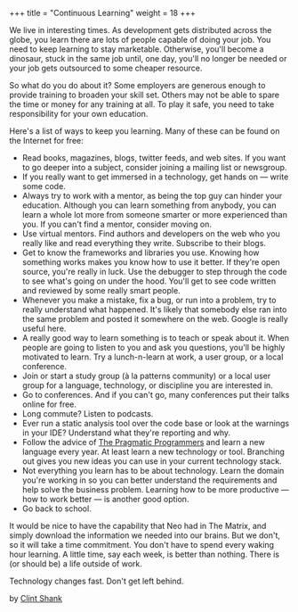 +++
title = "Continuous Learning"
weight = 18
+++

We live in interesting times. As development gets distributed across the globe, you learn there are lots of people capable of doing your job. You need to keep learning to stay marketable. Otherwise, you'll become a dinosaur, stuck in the same job until, one day, you'll no longer be needed or your job gets outsourced to some cheaper resource.

So what do you do about it? Some employers are generous enough to provide training to broaden your skill set. Others may not be able to spare the time or money for any training at all. To play it safe, you need to take responsibility for your own education.

Here's a list of ways to keep you learning. Many of these can be found on the Internet for free:

- Read books, magazines, blogs, twitter feeds, and web sites. If you want to go deeper into a subject, consider joining a mailing list or newsgroup.
- If you really want to get immersed in a technology, get hands on — write some code.
- Always try to work with a mentor, as being the top guy can hinder your education. Although you can learn something from anybody, you can learn a whole lot more from someone smarter or more experienced than you. If you can't find a mentor, consider moving on.
- Use virtual mentors. Find authors and developers on the web who you really like and read everything they write. Subscribe to their blogs.
- Get to know the frameworks and libraries you use. Knowing how something works makes you know how to use it better. If they're open source, you're really in luck. Use the debugger to step through the code to see what's going on under the hood. You'll get to see code written and reviewed by some really smart people.
- Whenever you make a mistake, fix a bug, or run into a problem, try to really understand what happened. It's likely that somebody else ran into the same problem and posted it somewhere on the web. Google is really useful here.
- A really good way to learn something is to teach or speak about it. When people are going to listen to you and ask you questions, you'll be highly motivated to learn. Try a lunch-n-learn at work, a user group, or a local conference.
- Join or start a study group (à la patterns community) or a local user group for a language, technology, or discipline you are interested in.
- Go to conferences. And if you can't go, many conferences put their talks online for free.
- Long commute? Listen to podcasts.
- Ever run a static analysis tool over the code base or look at the warnings in your IDE? Understand what they're reporting and why.
- Follow the advice of [The Pragmatic Programmers](http://www.pragprog.com/titles/tpp/the-pragmatic-programmer) and learn a new language every year. At least learn a new technology or tool. Branching out gives you new ideas you can use in your current technology stack.
- Not everything you learn has to be about technology. Learn the domain you're working in so you can better understand the requirements and help solve the business problem. Learning how to be more productive — how to work better — is another good option.
- Go back to school.

It would be nice to have the capability that Neo had in The Matrix, and simply download the information we needed into our brains. But we don't, so it will take a time commitment. You don't have to spend every waking hour learning. A little time, say each week, is better than nothing. There is (or should be) a life outside of work.

Technology changes fast. Don't get left behind.

by [Clint Shank](http://programmer.97things.oreilly.com/wiki/index.php/Clint_Shank)